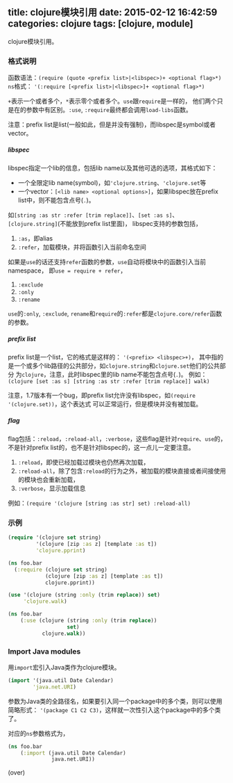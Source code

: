 ﻿title: clojure模块引用
date: 2015-02-12 16:42:59
categories: clojure
tags: [clojure, module]
---

clojure模块引用。

<!-- more -->

### 格式说明

函数语法：`(require (quote <prefix list>|<libspec>)+ <optional flag>*)`
`ns`格式： `'(:require [<prefix list>|<libspec>]+ <optional flag>*)`

`+`表示一个或者多个，`*`表示零个或者多个。`use`跟`require`是一样的，
他们两个只是在<libspec>的参数中有区别。`:use`, `:require`最终都会调用`load-libs`函数。

注意：prefix list是list(一般如此，但是并没有强制)，而libspec是symbol或者vector。

##### libspec

libspec指定一个lib的信息，包括lib name以及其他可选的选项，其格式如下：

- 一个全限定lib name(symbol)，如`'clojure.string`、`'clojure.set`等
- 一个vector：`[<lib name> <optional options>]`，如果libspec放在prefix list中，则<lib name>不能包含点号(`.`)。

如`[string :as str :refer [trim replace]]`、`[set :as s]`、`[clojure.string]`(不能放到prefix list里面)，
libspec支持的参数包括，

1. `:as`，即alias
2. `:refer`，加载模块，并将函数引入当前命名空间

如果是`use`的话还支持`refer`函数的参数，`use`自动将模块中的函数引入当前namespace，
即`use = require + refer`，

1. `:exclude`
2. `:only`
3. `:rename`

`use`的`:only`, `:exclude`, `rename`和`require`的`:refer`都是`clojure.core/refer`函数的参数。

##### prefix list

prefix list是一个list，它的格式是这样的： `'(<prefix> <libspec>+)`，
其中<prefix>指的是一个或多个lib路径的公共部分，如`clojure.string`和`clojure.set`他们的公共部分
为`clojure`，注意，此时libspec里的lib name不能包含点号(`.`)。
例如：`(clojure [set :as s] [string :as str :refer [trim replace]] walk)`

注意，1.7版本有一个bug，即prefix list允许没有libspec，如`(require '(clojure.set))`，这个表达式
可以正常运行，但是模块并没有被加载。

##### flag

flag包括：`:reload`，`:reload-all`，`:verbose`，这些flag是针对`require`、`use`的，
不是针对prefix list的，也不是针对libspec的，这一点儿一定要注意。

1. `:reload`，即使已经加载过模块也仍然再次加载，
2. `:reload-all`，除了包含`:reload`的行为之外，被加载的模块直接或者间接使用的模块也会重新加载，
3. `:verbose`，显示加载信息

例如：`(require '(clojure [string :as str] set) :reload-all)`

### 示例

```clojure
(require '(clojure set string)
         '(clojure [zip :as z] [template :as t])
         'clojure.pprint)
```

```clojure
(ns foo.bar
  (:require (clojure set string)
            (clojure [zip :as z] [template :as t])
            clojure.pprint))
```

```clojure
(use '(clojure (string :only (trim replace)) set)
     'clojure.walk)
```

```clojure
(ns foo.bar
    (:use (clojure (string :only (trim replace))
                   set)
           clojure.walk))
```

### Import Java modules

用`import`宏引入Java类作为clojure模块。

```clojure
(import '(java.util Date Calendar)
        'java.net.URI)
```

参数为Java类的全路径名，如果要引入同一个package中的多个类，则可以使用简略形式：
`'(package C1 C2 C3)`，这样就一次性引入这个package中的多个类了。

对应的`ns`参数格式为，

```clojure
(ns foo.bar
    (:import (java.util Date Calendar)
              java.net.URI))
```

(over)